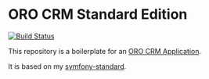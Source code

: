 # ORO CRM Standard Edition

[![Build Status](https://travis-ci.org/webplates/crm-standard.svg?branch=master)](https://travis-ci.org/webplates/crm-standard)

This repository is a boilerplate for an [ORO CRM Application](https://github.com/orocrm/crm).

It is based on my [symfony-standard](https://github.com/sagikazarmark/symfony-standard).
